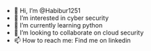 - 👋 Hi, I’m @Habibur1251
- 👀 I’m interested in cyber security
- 🌱 I’m currently learning python
- 💞️ I’m looking to collaborate on cloud security
- 📫 How to reach me: Find me on linkedin

<!---
Habibur1251/Habibur1251 is a ✨ special ✨ repository because its `README.md` (this file) appears on your GitHub profile.
You can click the Preview link to take a look at your changes.
--->
